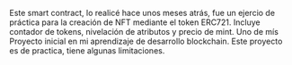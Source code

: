 Este smart contract, lo realicé hace unos meses atrás, fue un ejercio de práctica para la creación de NFT mediante el token ERC721. Incluye contador de tokens, 
nivelación de atributos y precio de mint. Uno de mís Proyecto inicial en mi aprendizaje de desarrollo blockchain. Este proyecto es de practica, tiene algunas limitaciones. 
